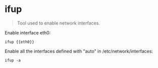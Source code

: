 ifup
====

> Tool used to enable network interfaces.

Enable interface eth0:

    ifup {{eth0}}

Enable all the interfaces defined with "auto" in /etc/network/interfaces:

    ifup -a
